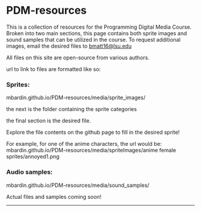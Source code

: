 # PDM-resources

This is a collection of resources for the Programming Digital Media Course. Broken into two main sections, this page contains both sprite images and sound samples that can be utilized in the course. To request additional images, email the desired files to bmatt16@lsu.edu 

All files on this site are open-source from various authors.

url to link to files are formatted like so:

### Sprites:

mbardin.github.io/PDM-resources/media/sprite_images/

the next is the folder containing the sprite categories

the final section is the desired file.

Explore the file contents on the github page to fill in the desired sprite!

For example, for one of the anime characters, the url would be: mbardin.github.io/PDM-resources/media/spriteImages/anime female sprites/annoyed1.png

### Audio samples: 

mbardin.github.io/PDM-resources/media/sound_samples/

Actual files and samples coming soon!

---